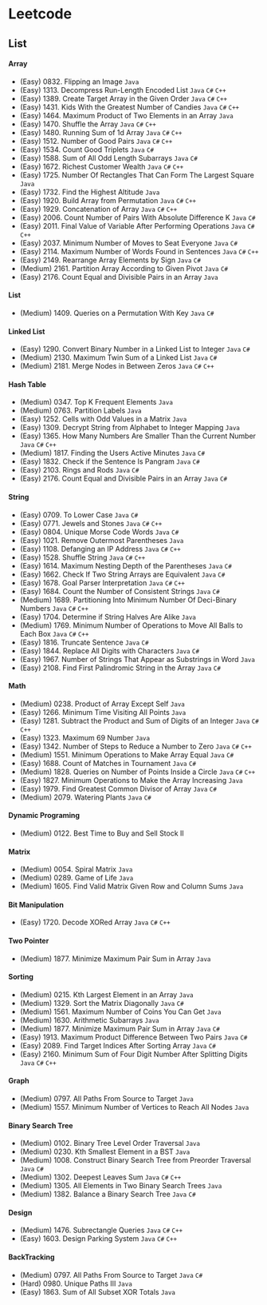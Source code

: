 Leetcode
=
List
-
#### Array
* (Easy)   0832. Flipping an Image `Java`
* (Easy)   1313. Decompress Run-Length Encoded List `Java` `C#` `C++`
* (Easy)   1389. Create Target Array in the Given Order `Java` `C#` `C++`
* (Easy)   1431. Kids With the Greatest Number of Candies `Java` `C#` `C++`
* (Easy)   1464. Maximum Product of Two Elements in an Array `Java`
* (Easy)   1470. Shuffle the Array `Java` `C#` `C++`
* (Easy)   1480. Running Sum of 1d Array `Java` `C#` `C++`
* (Easy)   1512. Number of Good Pairs `Java` `C#` `C++`
* (Easy)   1534. Count Good Triplets `Java` `C#`
* (Easy)   1588. Sum of All Odd Length Subarrays `Java` `C#`
* (Easy)   1672. Richest Customer Wealth `Java` `C#` `C++`
* (Easy)   1725. Number Of Rectangles That Can Form The Largest Square `Java`
* (Easy)   1732. Find the Highest Altitude `Java` 
* (Easy)   1920. Build Array from Permutation `Java` `C#` `C++`
* (Easy)   1929. Concatenation of Array `Java` `C#` `C++`
* (Easy)   2006. Count Number of Pairs With Absolute Difference K `Java` `C#`
* (Easy)   2011. Final Value of Variable After Performing Operations `Java` `C#` `C++`
* (Easy)   2037. Minimum Number of Moves to Seat Everyone `Java` `C#`
* (Easy)   2114. Maximum Number of Words Found in Sentences `Java` `C#` `C++`
* (Easy)   2149. Rearrange Array Elements by Sign `Java` `C#`
* (Medium) 2161. Partition Array According to Given Pivot `Java` `C#`
* (Easy)   2176. Count Equal and Divisible Pairs in an Array `Java`

#### List
* (Medium) 1409. Queries on a Permutation With Key `Java` `C#`

#### Linked List
* (Easy)   1290. Convert Binary Number in a Linked List to Integer `Java` `C#`
* (Medium) 2130. Maximum Twin Sum of a Linked List `Java` `C#`
* (Medium) 2181. Merge Nodes in Between Zeros `Java` `C#` `C++`

#### Hash Table
* (Medium) 0347. Top K Frequent Elements `Java`
* (Medium) 0763. Partition Labels `Java`
* (Easy)   1252. Cells with Odd Values in a Matrix `Java`
* (Easy)   1309. Decrypt String from Alphabet to Integer Mapping `Java`
* (Easy)   1365. How Many Numbers Are Smaller Than the Current Number `Java` `C#` `C++`
* (Medium) 1817. Finding the Users Active Minutes `Java` `C#`
* (Easy)   1832. Check if the Sentence Is Pangram `Java` `C#`
* (Easy)   2103. Rings and Rods `Java` `C#`
* (Easy)   2176. Count Equal and Divisible Pairs in an Array `Java` `C#`

#### String
* (Easy)   0709. To Lower Case `Java` `C#`
* (Easy)   0771. Jewels and Stones `Java` `C#` `C++`
* (Easy)   0804. Unique Morse Code Words `Java` `C#`
* (Easy)   1021. Remove Outermost Parentheses `Java`
* (Easy)   1108. Defanging an IP Address `Java` `C#` `C++`
* (Easy)   1528. Shuffle String `Java` `C#` `C++`
* (Easy)   1614. Maximum Nesting Depth of the Parentheses `Java` `C#`
* (Easy)   1662. Check If Two String Arrays are Equivalent `Java` `C#`
* (Easy)   1678. Goal Parser Interpretation `Java` `C#` `C++`
* (Easy)   1684. Count the Number of Consistent Strings `Java` `C#`
* (Medium) 1689. Partitioning Into Minimum Number Of Deci-Binary Numbers `Java` `C#` `C++`
* (Easy)   1704. Determine if String Halves Are Alike `Java`
* (Medium) 1769. Minimum Number of Operations to Move All Balls to Each Box `Java` `C#` `C++`
* (Easy)   1816. Truncate Sentence `Java` `C#`
* (Easy)   1844. Replace All Digits with Characters `Java` `C#`
* (Easy)   1967. Number of Strings That Appear as Substrings in Word `Java`
* (Easy)   2108. Find First Palindromic String in the Array `Java` `C#`

#### Math
* (Medium) 0238. Product of Array Except Self `Java`
* (Easy)   1266. Minimum Time Visiting All Points `Java`
* (Easy)   1281. Subtract the Product and Sum of Digits of an Integer `Java` `C#` `C++`
* (Easy)   1323. Maximum 69 Number `Java`
* (Easy)   1342. Number of Steps to Reduce a Number to Zero `Java` `C#` `C++`
* (Medium) 1551. Minimum Operations to Make Array Equal `Java` `C#`
* (Easy)   1688. Count of Matches in Tournament `Java` `C#`
* (Medium) 1828. Queries on Number of Points Inside a Circle `Java` `C#` `C++`
* (Easy)   1827. Minimum Operations to Make the Array Increasing `Java`
* (Easy)   1979. Find Greatest Common Divisor of Array `Java` `C#`
* (Medium) 2079. Watering Plants `Java` `C#`

#### Dynamic Programing
* (Medium) 0122. Best Time to Buy and Sell Stock II

#### Matrix
* (Medium) 0054. Spiral Matrix `Java`
* (Medium) 0289. Game of Life `Java`
* (Medium) 1605. Find Valid Matrix Given Row and Column Sums `Java`

#### Bit Manipulation
* (Easy)   1720. Decode XORed Array `Java` `C#` `C++`

#### Two Pointer
* (Medium) 1877. Minimize Maximum Pair Sum in Array `Java`

#### Sorting
* (Medium) 0215. Kth Largest Element in an Array `Java`
* (Medium) 1329. Sort the Matrix Diagonally `Java` `C#`
* (Medium) 1561. Maximum Number of Coins You Can Get `Java`
* (Medium) 1630. Arithmetic Subarrays `Java`
* (Medium) 1877. Minimize Maximum Pair Sum in Array `Java` `C#`
* (Easy)   1913. Maximum Product Difference Between Two Pairs `Java` `C#`
* (Easy)   2089. Find Target Indices After Sorting Array `Java` `C#`
* (Easy)   2160. Minimum Sum of Four Digit Number After Splitting Digits `Java` `C#` `C++`

#### Graph
* (Medium) 0797. All Paths From Source to Target `Java`
* (Medium) 1557. Minimum Number of Vertices to Reach All Nodes `Java`

#### Binary Search Tree
* (Medium) 0102. Binary Tree Level Order Traversal `Java`
* (Medium) 0230. Kth Smallest Element in a BST `Java`
* (Medium) 1008. Construct Binary Search Tree from Preorder Traversal `Java` `C#`
* (Medium) 1302. Deepest Leaves Sum `Java` `C#` `C++`
* (Medium) 1305. All Elements in Two Binary Search Trees `Java`
* (Medium) 1382. Balance a Binary Search Tree `Java` `C#`

#### Design
* (Medium) 1476. Subrectangle Queries `Java` `C#` `C++`
* (Easy)   1603. Design Parking System `Java` `C#` `C++`

#### BackTracking
* (Medium) 0797. All Paths From Source to Target `Java` `C#` 
* (Hard)   0980. Unique Paths III `Java`
* (Easy)   1863. Sum of All Subset XOR Totals `Java`


